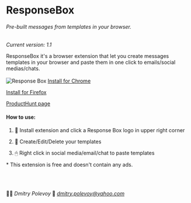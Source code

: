 # ResponseBox
###### Pre-built messages from templates in your browser.
*Current version: 1.1*

ResponseBox it's a browser extension that let you create messages templates in your browser and paste them in one click to emails/social medias/chats.
<br></br>
![Response Box](https://ph-files.imgix.net/5088a849-d442-4747-a377-a434440b37f0?auto=format&auto=compress&codec=mozjpeg&cs=strip)
[Install for Chrome](https://chrome.google.com/webstore/detail/response-box/ogomkaomgiefjihfoaoajomablaiiknf)

[Install for Firefox](https://addons.mozilla.org/en-US/firefox/addon/responsebox/)

[ProductHunt page](https://www.producthunt.com/posts/responsebox)

#### How to use:

1. 📄 Install extension and click a Response Box logo in upper right corner

2. 📝 Create/Edit/Delete your templates

3. 🖱 Right click in social media/email/chat to paste templates


<p>* This extension is free and doesn't contain any ads.</p>
<br><br>

👨‍🎨 *Dmitry Polevoy*
📨 *dmitry.polevoy@yahoo.com*
